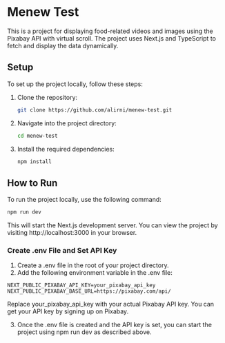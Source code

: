 # Menew Test

This is a project for displaying food-related videos and images using the Pixabay API with virtual scroll. The project uses Next.js and TypeScript to fetch and display the data dynamically.

## Setup

To set up the project locally, follow these steps:

1. Clone the repository:

   ```bash
   git clone https://github.com/alirni/menew-test.git
   ```
   
2. Navigate into the project directory:

   ```bash
   cd menew-test
   ```
      
3. Install the required dependencies:

   ```bash
   npm install
   ```

## How to Run

To run the project locally, use the following command:
   ```bash
   npm run dev
   ```
This will start the Next.js development server. You can view the project by visiting http://localhost:3000 in your browser.


### Create .env File and Set API Key
1.	Create a .env file in the root of your project directory.
2.	Add the following environment variable in the .env file:

```env
NEXT_PUBLIC_PIXABAY_API_KEY=your_pixabay_api_key
NEXT_PUBLIC_PIXABAY_BASE_URL=https://pixabay.com/api/
```
Replace your_pixabay_api_key with your actual Pixabay API key. You can get your API key by signing up on Pixabay.

3.	Once the .env file is created and the API key is set, you can start the project using npm run dev as described above.

